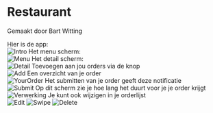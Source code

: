 # Restaurant
Gemaakt door Bart Witting

Hier is de app:<br/>
![Intro](/doc/Intro.png)
Het menu scherm:<br/>
![Menu](/doc/Menu.png)
Het detail scherm:<br/>
![Detail](/doc/Detail.png)
Toevoegen aan jou orders via de knop<br/>
![Add](/doc/Add.png)
Een overzicht van je order<br/>
![YourOrder](/doc/Yourorder.png)
Het submitten van je order geeft deze notificatie<br/>
![Submit](/doc/Submit.png)
Op dit scherm zie je hoe lang het duurt voor je je order krijgt<br/>
![Verwerking](/doc/Verwerking.png)
Je kunt ook wijzigen in je orderlijst<br/>
![Edit](/doc/Edit.png)
![Swipe](/doc/Swipe.png)
![Delete](/doc/Delete.png)
